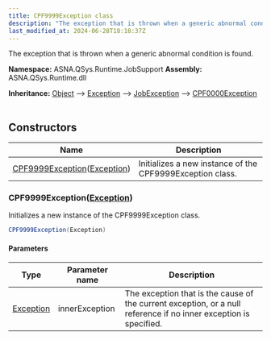 ```yaml
---
title: CPF9999Exception class
description: "The exception that is thrown when a generic abnormal condition is found. "
last_modified_at: 2024-06-28T18:18:37Z
---
```


The exception that is thrown when a generic abnormal condition is found.

**Namespace:** ASNA.QSys.Runtime.JobSupport
**Assembly:** ASNA.QSys.Runtime.dll

**Inheritance:** [Object](https://docs.microsoft.com/en-us/dotnet/api/system.object) --> [Exception](https://docs.microsoft.com/en-us/dotnet/api/system.exception) --> [JobException](/reference/runtime/qsys-runtime-job-support/job-exception.html) --> [CPF0000Exception](/reference/runtime/qsys-runtime-job-support/cpf-exceptions/cpf0000-exception.html)
<br>
<br>

## Constructors

| Name | Description |
| --- | --- |
| [CPF9999Exception](#cpf9999exceptionexception)([Exception](https://docs.microsoft.com/en-us/dotnet/api/system.exception)) | Initializes a new instance of the CPF9999Exception class.

### CPF9999Exception([Exception](https://docs.microsoft.com/en-us/dotnet/api/system.exception))

Initializes a new instance of the CPF9999Exception class.

```cs
CPF9999Exception(Exception)
```

#### Parameters

| Type | Parameter name | Description
| --- | --- | ---
| [Exception](https://docs.microsoft.com/en-us/dotnet/api/system.exception) | innerException | The exception that is the cause of the current exception, or a null reference if no inner exception is specified.
